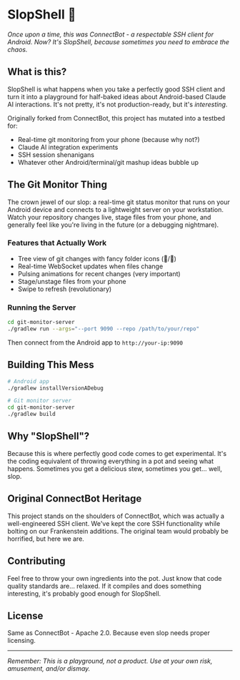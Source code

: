 # SlopShell 🍲

*Once upon a time, this was ConnectBot - a respectable SSH client for Android. Now? It's SlopShell, because sometimes you need to embrace the chaos.*

## What is this?

SlopShell is what happens when you take a perfectly good SSH client and turn it into a playground for half-baked ideas about Android-based Claude AI interactions. It's not pretty, it's not production-ready, but it's *interesting*.

Originally forked from ConnectBot, this project has mutated into a testbed for:
- Real-time git monitoring from your phone (because why not?)
- Claude AI integration experiments 
- SSH session shenanigans
- Whatever other Android/terminal/git mashup ideas bubble up

## The Git Monitor Thing

The crown jewel of our slop: a real-time git status monitor that runs on your Android device and connects to a lightweight server on your workstation. Watch your repository changes live, stage files from your phone, and generally feel like you're living in the future (or a debugging nightmare).

### Features that Actually Work
- Tree view of git changes with fancy folder icons (📁/📂)
- Real-time WebSocket updates when files change
- Pulsing animations for recent changes (very important)
- Stage/unstage files from your phone
- Swipe to refresh (revolutionary)

### Running the Server
```bash
cd git-monitor-server
./gradlew run --args="--port 9090 --repo /path/to/your/repo"
```

Then connect from the Android app to `http://your-ip:9090`

## Building This Mess

```bash
# Android app
./gradlew installVersionADebug

# Git monitor server
cd git-monitor-server
./gradlew build
```

## Why "SlopShell"?

Because this is where perfectly good code comes to get experimental. It's the coding equivalent of throwing everything in a pot and seeing what happens. Sometimes you get a delicious stew, sometimes you get... well, slop.

## Original ConnectBot Heritage

This project stands on the shoulders of ConnectBot, which was actually a well-engineered SSH client. We've kept the core SSH functionality while bolting on our Frankenstein additions. The original team would probably be horrified, but here we are.

## Contributing

Feel free to throw your own ingredients into the pot. Just know that code quality standards are... relaxed. If it compiles and does something interesting, it's probably good enough for SlopShell.

## License

Same as ConnectBot - Apache 2.0. Because even slop needs proper licensing.

---

*Remember: This is a playground, not a product. Use at your own risk, amusement, and/or dismay.*